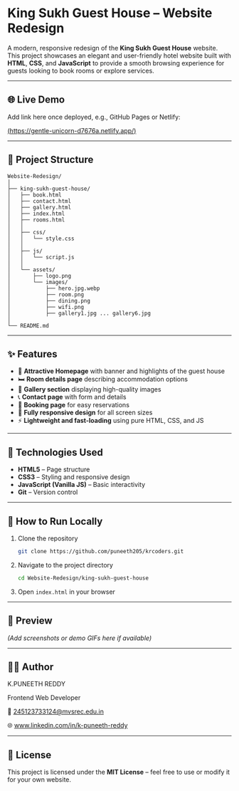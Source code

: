 # King Sukh Guest House – Website Redesign

A modern, responsive redesign of the **King Sukh Guest House** website. This project showcases an elegant and user-friendly hotel website built with **HTML**, **CSS**, and **JavaScript** to provide a smooth browsing experience for guests looking to book rooms or explore services.

---

## 🌐 Live Demo

Add link here once deployed, e.g., GitHub Pages or Netlify:

[(https://gentle-unicorn-d7676a.netlify.app/)](https://king-suka-guesthouse.netlify.app/)

---

## 📁 Project Structure

```
Website-Redesign/
│
├── king-sukh-guest-house/
│   ├── book.html
│   ├── contact.html
│   ├── gallery.html
│   ├── index.html
│   ├── rooms.html
│   │
│   ├── css/
│   │   └── style.css
│   │
│   ├── js/
│   │   └── script.js
│   │
│   └── assets/
│       ├── logo.png
│       └── images/
│           ├── hero.jpg.webp
│           ├── room.png
│           ├── dining.png
│           ├── wifi.png
│           ├── gallery1.jpg ... gallery6.jpg
│
└── README.md
```

---

## ✨ Features

* 🏨 **Attractive Homepage** with banner and highlights of the guest house
* 🛏️ **Room details page** describing accommodation options
* 📸 **Gallery section** displaying high-quality images
* 📞 **Contact page** with form and details
* 🧾 **Booking page** for easy reservations
* 📱 **Fully responsive design** for all screen sizes
* ⚡ **Lightweight and fast-loading** using pure HTML, CSS, and JS

---

## 🧩 Technologies Used

* **HTML5** – Page structure
* **CSS3** – Styling and responsive design
* **JavaScript (Vanilla JS)** – Basic interactivity
* **Git** – Version control

---

## 🚀 How to Run Locally

1. Clone the repository

   ```bash
   git clone https://github.com/puneeth205/krcoders.git
   ```
2. Navigate to the project directory

   ```bash
   cd Website-Redesign/king-sukh-guest-house
   ```
3. Open `index.html` in your browser

---

## 📸 Preview

*(Add screenshots or demo GIFs here if available)*

---

## 👨‍💻 Author

K.PUNEETH REDDY

Frontend Web Developer

📧 245123733124@mvsrec.edu.in

🌐 www.linkedin.com/in/k-puneeth-reddy

---

## 📄 License

This project is licensed under the **MIT License** – feel free to use or modify it for your own website.
